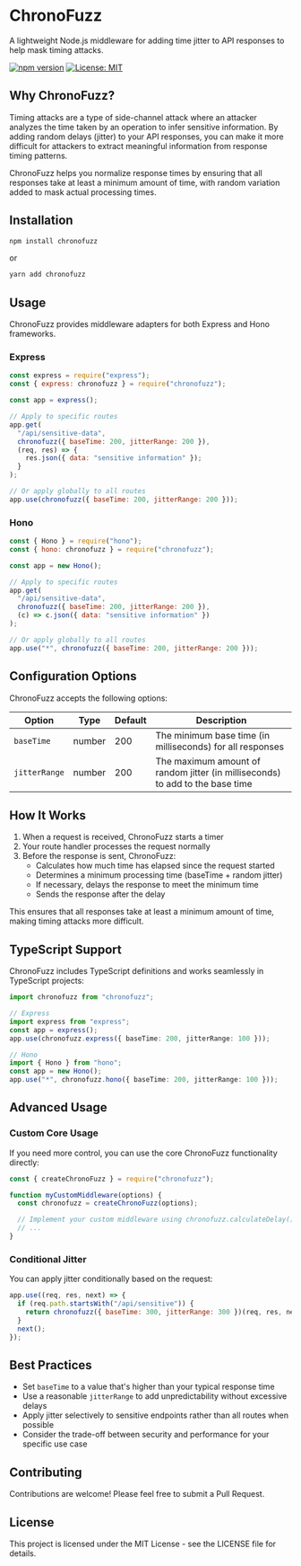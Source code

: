 # ChronoFuzz

A lightweight Node.js middleware for adding time jitter to API responses to help mask timing attacks.

[![npm version](https://img.shields.io/npm/v/chronofuzz.svg)](https://www.npmjs.com/package/chronofuzz)
[![License: MIT](https://img.shields.io/badge/License-MIT-blue.svg)](https://opensource.org/licenses/MIT)

## Why ChronoFuzz?

Timing attacks are a type of side-channel attack where an attacker analyzes the time taken by an operation to infer sensitive information. By adding random delays (jitter) to your API responses, you can make it more difficult for attackers to extract meaningful information from response timing patterns.

ChronoFuzz helps you normalize response times by ensuring that all responses take at least a minimum amount of time, with random variation added to mask actual processing times.

## Installation

```bash
npm install chronofuzz
```

or

```bash
yarn add chronofuzz
```

## Usage

ChronoFuzz provides middleware adapters for both Express and Hono frameworks.

### Express

```javascript
const express = require("express");
const { express: chronofuzz } = require("chronofuzz");

const app = express();

// Apply to specific routes
app.get(
  "/api/sensitive-data",
  chronofuzz({ baseTime: 200, jitterRange: 200 }),
  (req, res) => {
    res.json({ data: "sensitive information" });
  }
);

// Or apply globally to all routes
app.use(chronofuzz({ baseTime: 200, jitterRange: 200 }));
```

### Hono

```javascript
const { Hono } = require("hono");
const { hono: chronofuzz } = require("chronofuzz");

const app = new Hono();

// Apply to specific routes
app.get(
  "/api/sensitive-data",
  chronofuzz({ baseTime: 200, jitterRange: 200 }),
  (c) => c.json({ data: "sensitive information" })
);

// Or apply globally to all routes
app.use("*", chronofuzz({ baseTime: 200, jitterRange: 200 }));
```

## Configuration Options

ChronoFuzz accepts the following options:

| Option        | Type   | Default | Description                                                                   |
| ------------- | ------ | ------- | ----------------------------------------------------------------------------- |
| `baseTime`    | number | 200     | The minimum base time (in milliseconds) for all responses                     |
| `jitterRange` | number | 200     | The maximum amount of random jitter (in milliseconds) to add to the base time |

## How It Works

1. When a request is received, ChronoFuzz starts a timer
2. Your route handler processes the request normally
3. Before the response is sent, ChronoFuzz:
   - Calculates how much time has elapsed since the request started
   - Determines a minimum processing time (baseTime + random jitter)
   - If necessary, delays the response to meet the minimum time
   - Sends the response after the delay

This ensures that all responses take at least a minimum amount of time, making timing attacks more difficult.

## TypeScript Support

ChronoFuzz includes TypeScript definitions and works seamlessly in TypeScript projects:

```typescript
import chronofuzz from "chronofuzz";

// Express
import express from "express";
const app = express();
app.use(chronofuzz.express({ baseTime: 200, jitterRange: 100 }));

// Hono
import { Hono } from "hono";
const app = new Hono();
app.use("*", chronofuzz.hono({ baseTime: 200, jitterRange: 100 }));
```

## Advanced Usage

### Custom Core Usage

If you need more control, you can use the core ChronoFuzz functionality directly:

```javascript
const { createChronoFuzz } = require("chronofuzz");

function myCustomMiddleware(options) {
  const chronofuzz = createChronoFuzz(options);

  // Implement your custom middleware using chronofuzz.calculateDelay()
  // ...
}
```

### Conditional Jitter

You can apply jitter conditionally based on the request:

```javascript
app.use((req, res, next) => {
  if (req.path.startsWith("/api/sensitive")) {
    return chronofuzz({ baseTime: 300, jitterRange: 300 })(req, res, next);
  }
  next();
});
```

## Best Practices

- Set `baseTime` to a value that's higher than your typical response time
- Use a reasonable `jitterRange` to add unpredictability without excessive delays
- Apply jitter selectively to sensitive endpoints rather than all routes when possible
- Consider the trade-off between security and performance for your specific use case

## Contributing

Contributions are welcome! Please feel free to submit a Pull Request.

## License

This project is licensed under the MIT License - see the LICENSE file for details.
